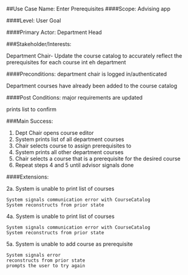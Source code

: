 ##Use Case Name: Enter Prerequisites
####Scope: Advising app

####Level: User Goal

####Primary Actor: Department Head

###Stakeholder/Interests:

Department Chair- Update the course catalog to accurately reflect the prerequisites for each course int eh department

####Preconditions:
department chair is logged in/authenticated

Department courses have already been added to the course catalog

####Post Conditions:
major requirements are updated

prints list to confirm

###Main Success:
1. Dept Chair opens course editor
2. System prints list of all department courses
3. Chair selects course to assign prerequisites to
4. System prints all other department courses
5. Chair selects a course that is a prerequisite for the desired course
6. Repeat steps 4 and 5 until advisor signals done

####Extensions:

2a. System is unable to print list of courses

    System signals communication error with CourseCatalog
    System reconstructs from prior state

4a. System is unable to print list of courses

    System signals communication error with CourseCatalog
    System reconstructs from prior state

5a. System is unable to add course as prerequisite

    System signals error 
    reconstructs from prior state
    prompts the user to try again

